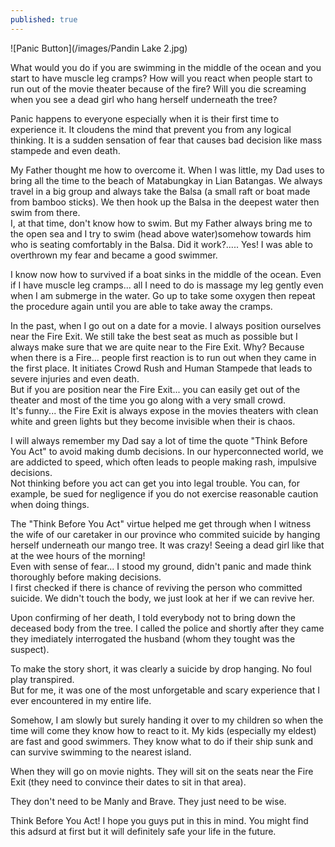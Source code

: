 ```yaml
---
published: true
---
```

![Panic Button](/images/Pandin Lake 2.jpg)

What would you do if you are swimming in the middle of the ocean and you start to have muscle leg cramps? How will you react when people start to run out of the movie theater because of the fire? 
Will you die screaming when you see a dead girl who hang herself underneath the tree?

Panic happens to everyone especially when it is their first time to experience it. It cloudens the mind that prevent you from any logical thinking. It is a sudden sensation of fear that causes bad decision like mass stampede and even death.

My Father thought me how to overcome it. When I was little, my Dad uses to bring all the time to the beach of Matabungkay in Lian Batangas. We always travel in a big group and always take the Balsa (a small raft or boat made from bamboo sticks). We then hook up the Balsa in the deepest water then swim from there.   
I, at that time, don't know how to swim. But my Father always bring me to the open sea and I try to swim (head above water)somehow towards him who is seating comfortably in the Balsa. Did it work?..... Yes! I was able to overthrown my fear and became a good swimmer. 

I know now how to survived if a boat sinks in the middle of the ocean. Even if I have muscle leg cramps... all I need to do is massage my leg gently even when I am submerge in the water. Go up to take some oxygen then repeat the procedure again until you are able to take away the cramps.

In the past, when I go out on a date for a movie. I always position ourselves near the Fire Exit. We still take the best seat as much as possible but I always make sure that we are quite near to the Fire Exit. Why? Because when there is a Fire... people first reaction is to run out when they came in the first place. It initiates Crowd Rush and Human Stampede that leads to severe injuries and even death.   
But if you are position near the Fire Exit... you can easily get out of the theater and most of the time you go along with a very small crowd.   
It's funny... the Fire Exit is always expose in the movies theaters with clean white and green lights but they become invisible when their is chaos.

I will always remember my Dad say a lot of time the quote "Think Before You Act" to avoid making dumb decisions. In our hyperconnected world, we are addicted to speed, which often leads to people making rash, impulsive decisions.   
Not thinking before you act can get you into legal trouble. You can, for example, be sued for negligence if you do not exercise reasonable caution when doing things. 

The "Think Before You Act" virtue helped me get through when I witness the wife of our caretaker in our province who commited suicide by hanging herself underneath our mango tree. It was crazy! Seeing a dead girl like that at the wee hours of the morning!   
Even with sense of fear... I stood my ground, didn't panic and made think thoroughly before making decisions.   
I first checked if there is chance of reviving the person who committed suicide. We didn't touch the body, we just look at her if we can revive her.

Upon confirming of her death, I told everybody not to bring down the deceased body from the tree. I called the police and shortly after they came they imediately interrogated the husband (whom they tought was the suspect).

To make the story short, it was clearly a suicide by drop hanging. No foul play transpired.   
But for me, it was one of the most unforgetable and scary experience that I ever encountered in my entire life.

Somehow, I am slowly but surely handing it over to my children so when the time will come they know how to react to it. My kids (especially my eldest) are fast and good swimmers. They know what to do if their ship sunk and can survive swimming to the nearest island.

When they will go on movie nights. They will sit on the seats near the Fire Exit (they need to convince their dates to sit in that area).

They don't need to be Manly and Brave. They just need to be wise. 

Think Before You Act! I hope you guys put in this in mind. You might find this adsurd at first but it will definitely safe your life in the future.
